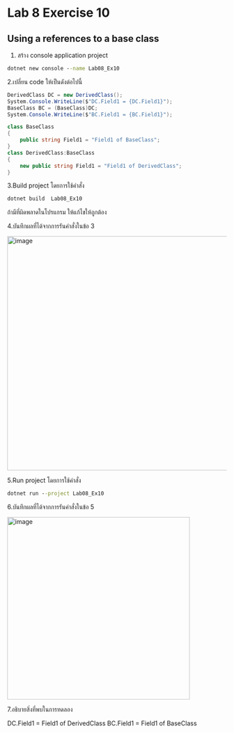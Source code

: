 # Lab 8 Exercise 10

## Using a references to a base class

1. สร้าง console application project

```cmd
dotnet new console --name Lab08_Ex10
```

2.เปลี่ยน code ให้เป็นดังต่อไปนี้

```cs
DerivedClass DC = new DerivedClass();
System.Console.WriteLine($"DC.Field1 = {DC.Field1}");
BaseClass BC = (BaseClass)DC;
System.Console.WriteLine($"BC.Field1 = {BC.Field1}");

class BaseClass
{
    public string Field1 = "Field1 of BaseClass"; 
}
class DerivedClass:BaseClass
{
    new public string Field1 = "Field1 of DerivedClass"; 
}
```

3.Build project โดยการใช้คำสั่ง

```cmd
dotnet build  Lab08_Ex10
```

ถ้ามีที่ผิดพลาดในโปรแกรม ให้แก้ไขให้ถูกต้อง

4.บันทึกผลที่ได้จากการรันคำสั่งในข้อ 3

<img width="538" alt="image" src="https://github.com/chatladawongkanyon/03376836-OOP-2566-Lab-08/assets/144195963/ccd80807-c7c1-4603-ac5a-93905e8aa1c7">

5.Run project โดยการใช้คำสั่ง

```cmd
dotnet run --project Lab08_Ex10
```

6.บันทึกผลที่ได้จากการรันคำสั่งในข้อ 5

<img width="419" alt="image" src="https://github.com/chatladawongkanyon/03376836-OOP-2566-Lab-08/assets/144195963/b10f04fe-5320-4531-8ad8-31a4ce989819">

7.อธิบายสิ่งที่พบในการทดลอง

DC.Field1 = Field1 of DerivedClass
BC.Field1 = Field1 of BaseClass
